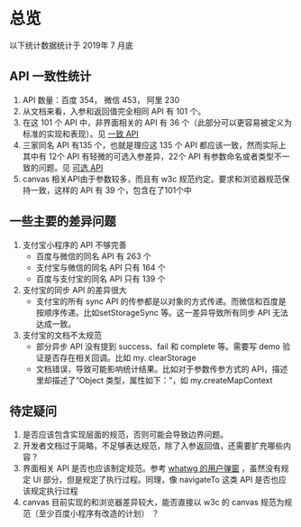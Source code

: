 # 总览

以下统计数据统计于 2019年 7 月底

## API 一致性统计
1. API 数量：百度 354， 微信 453， 阿里 230
2. 从文档来看，入参和返回值完全相同 API 有 101 个。
3. 在这 101 个 API 中，非界面相关的 API 有 36 个（此部分可以更容易被定义为标准的实现和表现）。见 [一致 API](./api)
4. 三家同名 API 有135 个，也就是理应这 135 个 API 都应该一致，然而实际上其中有 12个 API 有轻微的可选入参差异，22个 API 有参数命名或者类型不一致的问题。见 [可选 API](./alternative-api)
5. canvas 相关API由于参数较多，而且有 w3c 规范约定。要求和浏览器规范保持一致，这样的 API 有 39 个，包含在了101个中


## 一些主要的差异问题
1. 支付宝小程序的 API 不够完善
   - 百度与微信的同名 API 有 263 个
   - 支付宝与微信的同名 API 只有 164 个
   - 百度与支付宝的同名 API 只有 139 个
2. 支付宝的同步 API 的差异很大
   - 支付宝的所有 sync API 的传参都是以对象的方式传递。而微信和百度是按顺序传递。比如setStorageSync 等。这一差异导致所有同步 API 无法达成一致。
3. 支付宝的文档不太规范
   - 部分异步 API 没有提到 success、fail 和 complete 等。需要写 demo 验证是否存在相关回调。比如 my. clearStorage
   - 文档错误，导致可能影响统计结果。比如对于参数传参方式的 API，描述里却描述了“Object 类型，属性如下：”，如 my.createMapContext

## 待定疑问
1. 是否应该包含实现层面的规范，否则可能会导致边界问题。
2. 开发者文档过于简略，不足够表达规范，除了入参返回值，还需要扩充哪些内容？
3. 界面相关 API 是否也应该制定规范。参考 [whatwg 的用户弹窗](https://html.spec.whatwg.org/multipage/timers-and-user-prompts.html#simple-dialogs)
，虽然没有规定 UI 部分，但是规定了执行过程。同理，像 navigateTo 这类 API 是否也应该规定执行过程
4. canvas 目前实现的和浏览器差异较大，能否直接以 w3c 的 canvas 规范为规范（至少百度小程序有改造的计划） ？